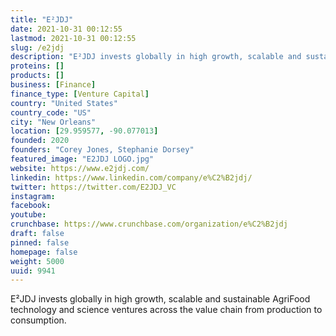 ```yaml
---
title: "E²JDJ"
date: 2021-10-31 00:12:55
lastmod: 2021-10-31 00:12:55
slug: /e2jdj
description: "E²JDJ invests globally in high growth, scalable and sustainable AgriFood technology and science ventures across the value chain from production to consumption."
proteins: []
products: []
business: [Finance]
finance_type: [Venture Capital]
country: "United States"
country_code: "US"
city: "New Orleans"
location: [29.959577, -90.077013]
founded: 2020
founders: "Corey Jones, Stephanie Dorsey"
featured_image: "E2JDJ LOGO.jpg"
website: https://www.e2jdj.com/
linkedin: https://www.linkedin.com/company/e%C2%B2jdj/
twitter: https://twitter.com/E2JDJ_VC
instagram: 
facebook: 
youtube: 
crunchbase: https://www.crunchbase.com/organization/e%C2%B2jdj
draft: false
pinned: false
homepage: false
weight: 5000
uuid: 9941
---
```

E²JDJ invests globally in high growth, scalable and sustainable AgriFood technology and science ventures across the value chain from production to consumption.
